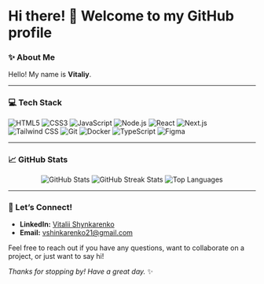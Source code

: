 

# Hi there! 👋 Welcome to my GitHub profile

### ✨ About Me
Hello! My name is **Vitaliy**.

---


### 💻 Tech Stack
![HTML5](https://img.shields.io/badge/-HTML5-333?logo=html5&logoColor=E34F26)
![CSS3](https://img.shields.io/badge/-CSS3-333?logo=css3&logoColor=1572B6)
![JavaScript](https://img.shields.io/badge/-JavaScript-333?logo=javascript)
![Node.js](https://img.shields.io/badge/-Node.js-333?logo=node.js&logoColor=43853D)
![React](https://img.shields.io/badge/-React-333?logo=react&logoColor=61DAFB)
![Next.js](https://img.shields.io/badge/-Next.js-333?logo=next.js&logoColor=white)
![Tailwind CSS](https://img.shields.io/badge/-Tailwind%20CSS-333?logo=tailwind-css&logoColor=06B6D4)
![Git](https://img.shields.io/badge/-Git-333?logo=git&logoColor=F05032)
![Docker](https://img.shields.io/badge/-Docker-333?logo=docker&logoColor=0db7ed)
![TypeScript](https://img.shields.io/badge/-TypeScript-333?logo=typescript&logoColor=3178C6)
![Figma](https://img.shields.io/badge/-Figma-333?logo=figma&logoColor=F24E1E)

---

### 📈 GitHub Stats

<p align="center">
  <img src="https://github-readme-stats.vercel.app/api?username=attotem&show_icons=true&theme=radical&count_private=true" alt="GitHub Stats" />
  <img src="https://github-readme-streak-stats.herokuapp.com?user=attotem&theme=radical&hide_border=true" alt="GitHub Streak Stats" />
  <img src="https://github-readme-stats.vercel.app/api/top-langs/?username=attotem&layout=compact&theme=radical" alt="Top Languages" />
</p>


---

### 💬 Let’s Connect!
- **LinkedIn:** [Vitalii Shynkarenko](https://www.linkedin.com/in/vitalii-shynkarenko-4a24a529b/)
- **Email:** [vshinkarenko21@gmail.com](mailto:vshinkarenko21@gmail.com)

Feel free to reach out if you have any questions, want to collaborate on a project, or just want to say hi!

  
*Thanks for stopping by! Have a great day.* ✨
